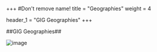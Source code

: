 +++ #Don't remove name! title = "Geographies" weight = 4

header_1 = "GIG Geographies" +++

##GIG Geographies##

![image](img/partnerworld.png)